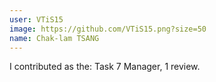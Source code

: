 ```yaml
---
user: VTiS15
image: https://github.com/VTiS15.png?size=50
name: Chak-lam TSANG
---
```

I contributed as the: Task 7 Manager, 1 review.
